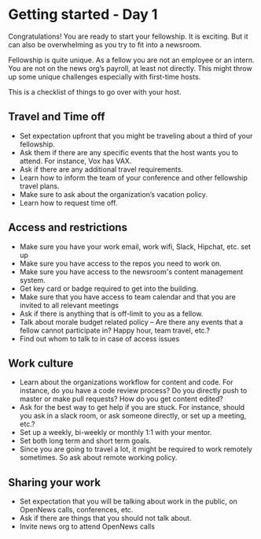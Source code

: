 # Getting started - Day 1
Congratulations! You are ready to start your fellowship. It is exciting. But it can also be overwhelming as you try to fit into a newsroom.

Fellowship is quite unique. As a fellow you are not an employee or an intern. You are not on the news org’s payroll, at least not directly. This might throw up some unique challenges especially with first-time hosts.

This is a checklist of things to go over with your host.


## Travel and Time off
-	Set expectation upfront that you might be traveling about a third of your fellowship.
-	Ask them if there are any specific events that the host wants you to attend. For instance, Vox has VAX.
-	Ask if there are any additional travel requirements.
-	Learn how to inform the team of your conference and other fellowship travel plans.
-	Make sure to ask about the organization’s vacation policy.
-	Learn how to request time off.

## Access and restrictions
-	Make sure you have your work email, work wifi, Slack, Hipchat, etc. set up
-	Make sure you have access to the repos you need to work on.
-	Make sure you have access to the newsroom's content management system.
-	Get key card or badge required to get into the building.
-	Make sure that you have access to team calendar and that you are invited to all relevant meetings
-	Ask if there is anything that is off-limit to you as a fellow.
-	Talk about morale budget related policy – Are there any events that a fellow cannot participate in? Happy hour, team travel, etc.?
- Find out whom to talk to in case of access issues

## Work culture
-	Learn about the organizations workflow for content and code. For instance, do you have a code review process? Do you directly push to master or make pull requests? How do you get content edited?
-	Ask for the best way to get help if you are stuck. For instance, should you ask in a slack room, or ask someone directly, or set up a meeting, etc.?
-	Set up a weekly, bi-weekly or monthly 1:1 with your mentor.
-	Set both long term and short term goals.
-	Since you are going to travel a lot, it might be required to work remotely sometimes. So ask about remote working policy.

## Sharing your work
-	Set expectation that you will be talking about work in the public, on OpenNews calls, conferences, etc.
-	Ask if there are things that you should not talk about.
-	Invite news org to attend OpenNews calls
